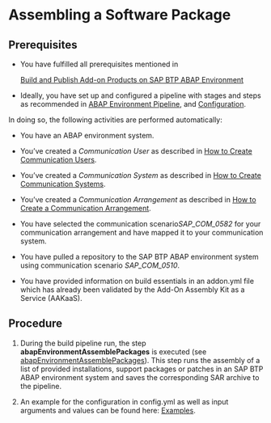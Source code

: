 <!-- loioafbcbba49abe47969a9f2753f0f18247 -->

# Assembling a Software Package



<a name="loioafbcbba49abe47969a9f2753f0f18247__prereq_ksl_h54_qmb"/>

## Prerequisites

-   You have fulfilled all prerequisites mentioned in

    [Build and Publish Add-on Products on SAP BTP ABAP Environment](https://sap.github.io/jenkins-library/scenarios/abapEnvironmentAddons)

-   Ideally, you have set up and configured a pipeline with stages and steps as recommended in [ABAP Environment Pipeline](https://sap.github.io/jenkins-library/pipelines/abapEnvironment/introduction/), and [Configuration](https://sap.github.io/jenkins-library/pipelines/abapEnvironment/configuration/).


In doing so, the following activities are performed automatically:

-   You have an ABAP environment system.

-   You’ve created a *Communication User* as described in [How to Create Communication Users](../50-administration-and-ops/how-to-create-communication-users-0377ade.md).

-   You’ve created a *Communication System* as described in [How to Create Communication Systems](https://help.sap.com/docs/btp/sap-business-technology-platform/how-to-create-communication-systems?version=Cloud).
-   You’ve created a *Communication Arrangement* as described in [How to Create a Communication Arrangement](../50-administration-and-ops/how-to-create-a-communication-arrangement-a0771f6.md).

-   You have selected the communication scenario*SAP\_COM\_0582* for your communication arrangement and have mapped it to your communication system.
-   You have pulled a repository to the SAP BTP ABAP environment system using communication scenario *SAP\_COM\_0510*.

-   You have provided information on build essentials in an addon.yml file which has already been validated by the Add-On Assembly Kit as a Service \(AAKaaS\).




<a name="loioafbcbba49abe47969a9f2753f0f18247__steps_psn_kcr_4nb"/>

## Procedure

1.  During the build pipeline run, the step **abapEnvironmentAssemblePackages** is executed \(see [abapEnvironmentAssemblePackages](https://sap.github.io/jenkins-library/steps/abapEnvironmentAssemblePackages/)\). This step runs the assembly of a list of provided installations, support packages or patches in an SAP BTP ABAP environment system and saves the corresponding SAR archive to the pipeline.

2.  An example for the configuration in config.yml as well as input arguments and values can be found here: [Examples](https://sap.github.io/jenkins-library/steps/abapEnvironmentAssemblePackages/#examples).


